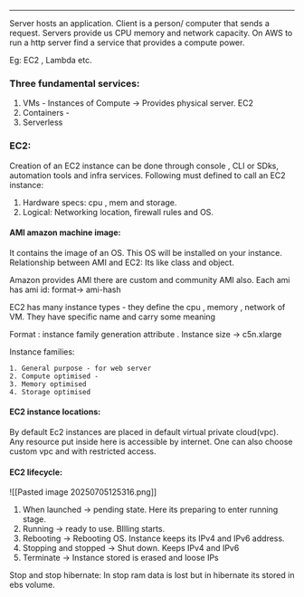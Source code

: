 
---

Server hosts an application. Client is a person/ computer that sends a request. Servers provide us CPU memory and network capacity. On AWS to run a http server find a service that provides a compute power. 

Eg: EC2 , Lambda etc.

### Three fundamental services:

1. VMs - Instances of Compute -> Provides physical server. EC2
2. Containers - 
3. Serverless

### EC2:

Creation of an EC2 instance can be done through console , CLI or SDks, automation tools and infra services.
Following must defined to call an EC2 instance:

1. Hardware specs: cpu , mem and storage.
2. Logical: Networking location, firewall rules and OS.

#### AMI amazon machine image:

It contains the image of an OS. This OS will be installed on your instance.
Relationship between AMI and EC2: Its like class and object.

Amazon provides AMI there are custom and community AMI also. Each ami has ami id:  format-> ami-hash

EC2 has many instance types - they define the cpu , memory , network of VM. They have specific name and carry some meaning 

Format : instance family generation   attribute .  Instance size -> c5n.xlarge

Instance families:

	1. General purpose - for web server 
	2. Compute optimised - 
	3. Memory optimised
	4. Storage optimised

#### EC2 instance locations:

By default Ec2 instances are placed in default virtual private cloud(vpc). Any resource put inside here is accessible by internet. One can also choose custom vpc and with restricted access.


#### EC2 lifecycle:

![[Pasted image 20250705125316.png]]


1. When launched -> pending state. Here its preparing to enter running stage.
2. Running -> ready to use. BIlling starts. 
3. Rebooting -> Rebooting OS. Instance keeps its IPv4 and IPv6 address.
4. Stopping and stopped -> Shut down. Keeps IPv4 and IPv6
5. Terminate -> Instance stored is erased and loose IPs

Stop and stop hibernate: In stop ram data is lost but in hibernate its stored in ebs volume.




